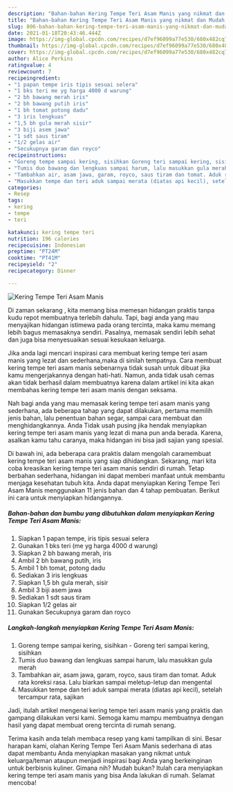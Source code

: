 ```yaml
---
description: "Bahan-bahan Kering Tempe Teri Asam Manis yang nikmat dan Mudah Dibuat"
title: "Bahan-bahan Kering Tempe Teri Asam Manis yang nikmat dan Mudah Dibuat"
slug: 806-bahan-bahan-kering-tempe-teri-asam-manis-yang-nikmat-dan-mudah-dibuat
date: 2021-01-18T20:43:46.444Z
image: https://img-global.cpcdn.com/recipes/d7ef96099a77e530/680x482cq70/kering-tempe-teri-asam-manis-foto-resep-utama.jpg
thumbnail: https://img-global.cpcdn.com/recipes/d7ef96099a77e530/680x482cq70/kering-tempe-teri-asam-manis-foto-resep-utama.jpg
cover: https://img-global.cpcdn.com/recipes/d7ef96099a77e530/680x482cq70/kering-tempe-teri-asam-manis-foto-resep-utama.jpg
author: Alice Perkins
ratingvalue: 4
reviewcount: 7
recipeingredient:
- "1 papan tempe iris tipis sesuai selera"
- "1 bks teri me yg harga 4000 d warung"
- "2 bh bawang merah iris"
- "2 bh bawang putih iris"
- "1 bh tomat potong dadu"
- "3 iris lengkuas"
- "1,5 bh gula merah sisir"
- "3 biji asem jawa"
- "1 sdt saus tiram"
- "1/2 gelas air"
- "Secukupnya garam dan royco"
recipeinstructions:
- "Goreng tempe sampai kering, sisihkan Goreng teri sampai kering, sisihkan"
- "Tumis duo bawang dan lengkuas sampai harum, lalu masukkan gula merah"
- "Tambahkan air, asam jawa, garam, royco, saus tiram dan tomat. Aduk rata koreksi rasa. Lalu biarkan sampai meletup-letup dan mengental"
- "Masukkan tempe dan teri aduk sampai merata (diatas api kecil), setelah tercampur rata, sajikan"
categories:
- Resep
tags:
- kering
- tempe
- teri

katakunci: kering tempe teri 
nutrition: 196 calories
recipecuisine: Indonesian
preptime: "PT24M"
cooktime: "PT41M"
recipeyield: "2"
recipecategory: Dinner

---
```



![Kering Tempe Teri Asam Manis](https://img-global.cpcdn.com/recipes/d7ef96099a77e530/680x482cq70/kering-tempe-teri-asam-manis-foto-resep-utama.jpg)

Di zaman  sekarang , kita memang bisa memesan hidangan praktis tanpa kudu repot membuatnya terlebih dahulu. Tapi, bagi anda yang mau menyajikan hidangan istimewa pada orang tercinta, maka kamu memang lebih bagus memasaknya sendiri. Pasalnya, memasak sendiri lebih sehat dan juga bisa menyesuaikan sesuai kesukaan keluarga.

Jika anda lagi mencari inspirasi cara membuat kering tempe teri asam manis yang lezat dan sederhana,maka di sinilah tempatnya. Cara membuat kering tempe teri asam manis  sebenarnya tidak susah untuk dibuat jika kamu mengerjakannya dengan hati-hati. Namun, anda tidak usah cemas akan tidak berhasil dalam membuatnya 
karena dalam artikel ini kita akan membahas kering tempe teri asam manis dengan seksama.  



Nah bagi anda yang mau memasak kering tempe teri asam manis yang sederhana, ada beberapa tahap yang dapat dilakukan, pertama memilih jenis bahan, lalu penentuan bahan segar, sampai cara membuat dan menghidangkannya. Anda Tidak usah pusing jika hendak menyiapkan kering tempe teri asam manis yang lezat di mana pun anda berada. Karena, asalkan kamu  tahu caranya, maka hidangan ini bisa jadi sajian yang spesial.

Di bawah ini, ada beberapa cara praktis  dalam mengolah caramembuat kering tempe teri asam manis yang siap dihidangkan. Sekarang, mari kita coba kreasikan kering tempe teri asam manis sendiri di rumah. Tetap berbahan sederhana, hidangan ini dapat memberi manfaat untuk membantu menjaga kesehatan tubuh kita. Anda dapat menyiapkan Kering Tempe Teri Asam Manis menggunakan 11 jenis bahan dan 4 tahap pembuatan. Berikut ini cara untuk menyiapkan hidangannya.

<!--inarticleads1-->

##### Bahan-bahan dan bumbu yang dibutuhkan dalam menyiapkan Kering Tempe Teri Asam Manis:

1. Siapkan 1 papan tempe, iris tipis sesuai selera
1. Gunakan 1 bks teri (me yg harga 4000 d warung)
1. Siapkan 2 bh bawang merah, iris
1. Ambil 2 bh bawang putih, iris
1. Ambil 1 bh tomat, potong dadu
1. Sediakan 3 iris lengkuas
1. Siapkan 1,5 bh gula merah, sisir
1. Ambil 3 biji asem jawa
1. Sediakan 1 sdt saus tiram
1. Siapkan 1/2 gelas air
1. Gunakan Secukupnya garam dan royco




<!--inarticleads2-->

##### Langkah-langkah menyiapkan Kering Tempe Teri Asam Manis:

1. Goreng tempe sampai kering, sisihkan - Goreng teri sampai kering, sisihkan
1. Tumis duo bawang dan lengkuas sampai harum, lalu masukkan gula merah
1. Tambahkan air, asam jawa, garam, royco, saus tiram dan tomat. Aduk rata koreksi rasa. Lalu biarkan sampai meletup-letup dan mengental
1. Masukkan tempe dan teri aduk sampai merata (diatas api kecil), setelah tercampur rata, sajikan




Jadi, itulah artikel mengenai  kering tempe teri asam manis  yang praktis dan gampang dilakukan versi kami. Semoga kamu mampu membuatnya dengan hasil yang dapat membuat oreng tercinta di rumah senang. 

Terima kasih anda telah membaca resep yang kami tampilkan di sini. Besar harapan kami, olahan  Kering Tempe Teri Asam Manis sederhana di atas dapat membantu Anda menyiapkan masakan yang nikmat untuk keluarga/teman ataupun menjadi inspirasi bagi Anda yang berkeinginan untuk berbisnis kuliner. Gimana nih? Mudah bukan? Itulah cara menyiapkan kering tempe teri asam manis yang bisa Anda lakukan di rumah. Selamat mencoba!

